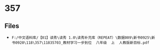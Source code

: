 # 357

## Files

- `F:/中文语料库/【01】读秀\读秀 1.0\读秀补充库（REPEAT）\数据009\新书0925\新书0920\118\357\11835703_教材学习一步到位  八年级  上  人教版新目标.pdf`
